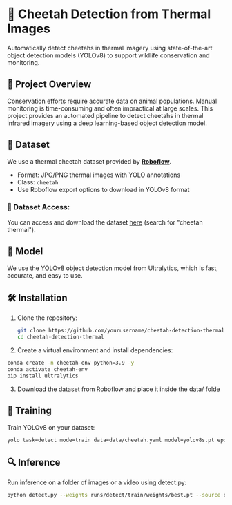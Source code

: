 # 🐆 Cheetah Detection from Thermal Images

Automatically detect cheetahs in thermal imagery using state-of-the-art object detection models (YOLOv8) to support wildlife conservation and monitoring.

## 📌 Project Overview

Conservation efforts require accurate data on animal populations. Manual monitoring is time-consuming and often impractical at large scales. This project provides an automated pipeline to detect cheetahs in thermal infrared imagery using a deep learning-based object detection model.

## 📂 Dataset

We use a thermal cheetah dataset provided by **[Roboflow](https://roboflow.com/)**.

- Format: JPG/PNG thermal images with YOLO annotations
- Class: `cheetah`
- Use Roboflow export options to download in YOLOv8 format

### 🔗 Dataset Access:
You can access and download the dataset [here](https://universe.roboflow.com/) (search for "cheetah thermal").

## 🧠 Model

We use the [YOLOv8](https://github.com/ultralytics/ultralytics) object detection model from Ultralytics, which is fast, accurate, and easy to use.

## 🛠️ Installation

1. Clone the repository:
   ```bash
   git clone https://github.com/yourusername/cheetah-detection-thermal.git
   cd cheetah-detection-thermal
    ```
2. Create a virtual environment and install dependencies:
```bash
conda create -n cheetah-env python=3.9 -y
conda activate cheetah-env
pip install ultralytics
```
3. Download the dataset from Roboflow and place it inside the data/ folde
## 🚀 Training
Train YOLOv8 on your dataset:
```bash
yolo task=detect mode=train data=data/cheetah.yaml model=yolov8s.pt epochs=50 imgsz=640
```

## 🔍 Inference
Run inference on a folder of images or a video using detect.py:
```bash
python detect.py --weights runs/detect/train/weights/best.pt --source data/test --conf 0.3 --show
```